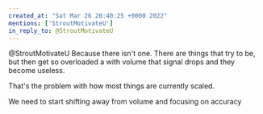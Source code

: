 ```yaml
---
created_at: "Sat Mar 26 20:40:25 +0000 2022"
mentions: ['StroutMotivateU']
in_reply_to: @StroutMotivateU
---
```


@StroutMotivateU Because there isn't one. There are things that try to be, but then get so overloaded a with volume that signal drops and they become useless.

That's the problem with how most things are currently scaled.

We need to start shifting away from volume and focusing on accuracy